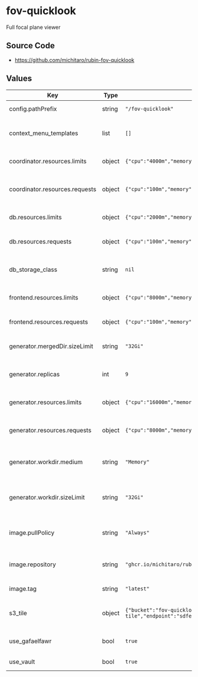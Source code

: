 # fov-quicklook

Full focal plane viewer

## Source Code

* <https://github.com/michitaro/rubin-fov-quicklook>

## Values

| Key | Type | Default | Description |
|-----|------|---------|-------------|
| config.pathPrefix | string | `"/fov-quicklook"` | URL path prefix |
| context_menu_templates | list | `[]` | Context menu templates for the frontend |
| coordinator.resources.limits | object | `{"cpu":"4000m","memory":"256Mi"}` | Resource limits for the coordinator |
| coordinator.resources.requests | object | `{"cpu":"100m","memory":"256Mi"}` | Resource requests for the coordinator |
| db.resources.limits | object | `{"cpu":"2000m","memory":"256Mi"}` | Resource limits for the database |
| db.resources.requests | object | `{"cpu":"100m","memory":"256Mi"}` | Resource requests for the database |
| db_storage_class | string | `nil` | Storage class to use for the database |
| frontend.resources.limits | object | `{"cpu":"8000m","memory":"512Mi"}` | Resource limits for the frontend |
| frontend.resources.requests | object | `{"cpu":"100m","memory":"512Mi"}` | Resource requests for the frontend |
| generator.mergedDir.sizeLimit | string | `"32Gi"` | Size limit for the merged directory |
| generator.replicas | int | `9` | Number of replicas for the generator |
| generator.resources.limits | object | `{"cpu":"16000m","memory":"32Gi"}` | Resource limits for the generator |
| generator.resources.requests | object | `{"cpu":"8000m","memory":"32Gi"}` | Resource requests for the generator |
| generator.workdir.medium | string | `"Memory"` | Work directory type for the generator |
| generator.workdir.sizeLimit | string | `"32Gi"` | Size limit for the shared memory work directory |
| image.pullPolicy | string | `"Always"` | Pull policy for the fov-quicklook image |
| image.repository | string | `"ghcr.io/michitaro/rubin-fov-viewer"` | Image to use in the fov-quicklook deployment |
| image.tag | string | `"latest"` | Tag of image to use |
| s3_tile | object | `{"bucket":"fov-quicklook-tile","endpoint":"sdfembs3.sdf.slac.stanford.edu:443","secure":true}` | S3 configuration for the tile storage |
| use_gafaelfawr | bool | `true` | Use gafaelfawr to authenticate |
| use_vault | bool | `true` | Use vault to store secrets |
